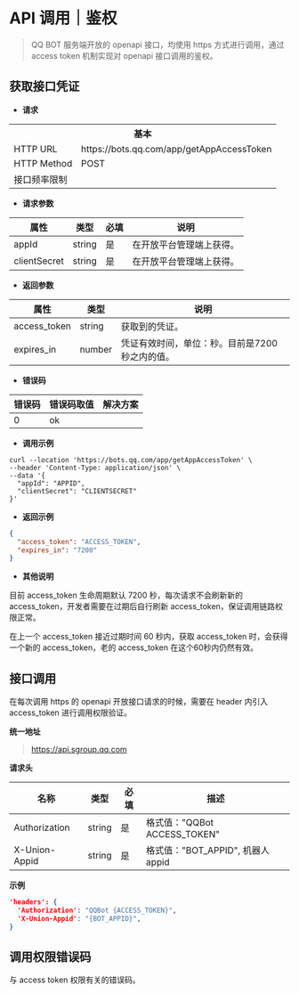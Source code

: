 
# API 调用｜鉴权

> QQ BOT 服务端开放的 openapi 接口，均使用 https 方式进行调用，通过 access token 机制实现对 openapi 接口调用的鉴权。

## 获取接口凭证

- **请求**

<table>
	<tr>
	  <th colspan="2">基本</th>
	</tr>
	<tr>
    <td>HTTP URL</td>
    <td>https://bots.qq.com/app/getAppAccessToken</td>
	</tr>
	<tr>
    <td>HTTP Method</td>
    <td>POST</td>
	</tr>
	<tr>
    <td>接口频率限制</td>
    <td></td>
	</tr>
</table>

- **请求参数**

| **属性** | **类型** | **必填** | **说明** |
| --- | --- | --- | --- |
| appId | string | 是 | 在开放平台管理端上获得。 |
| clientSecret | string | 是 | 在开放平台管理端上获得。 |

- **返回参数**

| **属性** | **类型** | **说明** |
| --- | --- | --- |
| access\_token | string | 获取到的凭证。 |
| expires\_in | number | 凭证有效时间，单位：秒。目前是7200秒之内的值。 |

- **错误码**

| **错误码** | **错误码取值** | **解决方案** |
| --- | --- | --- |
| 0 | ok | |

- **调用示例**

```shell
curl --location 'https://bots.qq.com/app/getAppAccessToken' \
--header 'Content-Type: application/json' \
--data '{
  "appId": "APPID",
  "clientSecret": "CLIENTSECRET"
}'
```

- **返回示例**
```json
{
  "access_token": "ACCESS_TOKEN",
  "expires_in": "7200"
}
```

- **其他说明**

目前 access\_token 生命周期默认 7200 秒，每次请求不会刷新新的 access\_token，开发者需要在过期后自行刷新 access\_token，保证调用链路权限正常。

在上一个 access\_token 接近过期时间 60 秒内，获取 access\_token 时，会获得一个新的 access\_token，老的 access\_token 在这个60秒内仍然有效。

## 接口调用

在每次调用 https 的 openapi 开放接口请求的时候，需要在 header 内引入 access\_token 进行调用权限验证。

**统一地址**

> https://api.sgroup.qq.com


**请求头**

| 名称 | 类型 | 必填 | 描述 |
| --- | --- | --- | --- |
| Authorization | string | 是 | 格式值："QQBot ACCESS\_TOKEN" |
| X-Union-Appid | string | 是 | 格式值："BOT\_APPID", 机器人 appid |

**示例**

```json
'headers': {
  'Authorization': "QQBot {ACCESS_TOKEN}",
  'X-Union-Appid': "{BOT_APPID}",
}
```

## 调用权限错误码

与 access token 权限有关的错误码。

